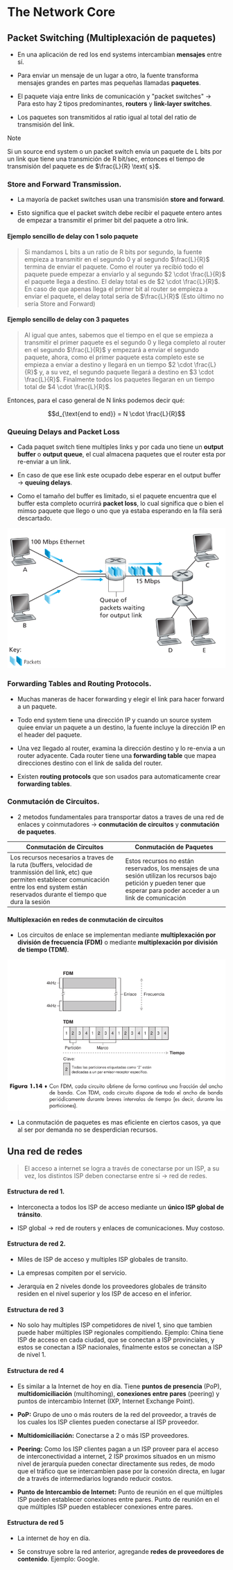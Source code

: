 # The Network Core

## Packet Switching (Multiplexación de paquetes)

- En una aplicación de red los end systems intercambian **mensajes** entre sí. 

- Para enviar un mensaje de un lugar a otro, la fuente transforma mensajes grandes en partes mas pequeñas llamadas **paquetes**.

- El paquete viaja entre links de comunicación y "packet switches" $\rightarrow$ Para esto hay 2 tipos predominantes, **routers** y **link-layer switches**.

- Los paquetes son transmitidos al ratio igual al total del ratio de transmisión del link.

> [!NOTE]
> Si un source end system o un packet switch envia un paquete de L bits por un link que tiene una transmición de R bit/sec, entonces el tiempo de transmisión del paquete es de $\frac{L}{R} \text{ s}$.

### Store and Forward Transmission.

- La mayoría de packet switches usan una transmisión **store and forward**.

- Esto significa que el packet switch debe recibir el paquete entero antes de empezar a transmitir el primer bit del paquete a otro link.

#### Ejemplo sencillo de delay con 1 solo paquete

> Si mandamos L bits a un ratio de R bits por segundo, la fuente empieza a transmitir en el segundo 0 y al segundo $\frac{L}{R}$ termina de enviar el paquete. Como el router ya recibió todo el paquete puede empezar a enviarlo y al segundo $2 \cdot \frac{L}{R}$ el paquete llega a destino. El delay total es de $2 \cdot \frac{L}{R}$. En caso de que apenas llega el primer bit al router se empieza a enviar el paquete, el delay total sería de $\frac{L}{R}$ (Esto último no sería Store and Forward)

#### Ejemplo sencillo de delay con 3 paquetes

> Al igual que antes, sabemos que el tiempo en el que se empieza a transmitir el primer paquete es el segundo 0 y llega completo al router en el segundo $\frac{L}{R}$ y empezará a enviar el segundo paquete, ahora, como el primer paquete esta completo este se empieza a enviar a destino y llegará en un tiempo $2 \cdot \frac{L}{R}$ y, a su vez, el segundo paquete llegará a destino en $3 \cdot \frac{L}{R}$. Finalmente todos los paquetes llegaran en un tiempo total de $4 \cdot \frac{L}{R}$.


Entonces, para el caso general de N links podemos decir qué:

$$d_{\text{end to end}} = N \cdot \frac{L}{R}$$

### Queuing Delays and Packet Loss

- Cada paquet switch tiene multiples links y por cada uno tiene un **output buffer** o **output queue**, el cual almacena paquetes que el router esta por re-enviar a un link.

- En caso de que ese link este ocupado debe esperar en el output buffer $\rightarrow$ **queuing delays**.

- Como el tamaño del buffer es limitado, si el paquete encuentra que el buffer esta completo ocurrirá **packet loss**, lo cual significa que o bien el mimso paquete que llego o uno que ya estaba esperando en la fila será descartado.


![Ejemplo de Queuing](img/queuing_ejemplo.png)

### Forwarding Tables and Routing Protocols.

- Muchas maneras de hacer forwarding y elegir el link para hacer forward a un paquete.

- Todo end system tiene una dirección IP y cuando un source system quiee enviar un paquete a un destino, la fuente incluye la dirección IP en el header del paquete. 

- Una vez llegado al router, examina la dirección destino y lo re-envia a un router adyacente. Cada router tiene una **forwarding table** que mapea direcciones destino con el link de salida del router.

- Existen **routing protocols** que son usados para automaticamente crear **forwarding tables**.

### Conmutación de Circuitos.

- 2 metodos fundamentales para transportar datos a traves de una red de enlaces y coinmutadores $\rightarrow$ **conmutación de circuitos** y **conmutación de paquetes**.

| Conmutación de Circuitos|Conmutación de Paquetes|
| ------------- |----------|
| Los recursos necesarios a traves de la ruta (buffers, velocidad de tranmissión del link, etc) que permiten establecer comunicación entre los end system están reservados durante el tiempo que dura la sesión| Estos recursos no están reservados, los mensajes de una sesión utilizan los recursos bajo petición y pueden tener que esperar para poder acceder a un link de comunicación|


#### Multiplexación en redes de conmutación de circuitos

- Los circuitos de enlace se implementan mediante **multiplexación por división de frecuencia (FDM)** o mediante **multiplexación por división de tiempo (TDM)**.


![FDM vs TDM](img/fdm_vs_tdm.png)

- La conmutación de paquetes es mas eficiente en ciertos casos, ya que al ser por demanda no se desperdician recursos.

## Una red de redes

> El acceso a internet se logra a través de conectarse por un ISP, a su vez, los distintos ISP deben conectarse entre sí $\rightarrow$ red de redes.


#### Estructura de red 1.

- Interconecta a todos los ISP de acceso mediante un **único ISP global de tránsito**.

- ISP global $\rightarrow$ red de routers y enlaces de comunicaciones. Muy costoso.


#### Estructura de red 2.

- Miles de ISP de acceso y multiples ISP globales de transito.

- La empresas compiten por el servicio.

- Jerarquía en 2 niveles donde los proveedores globales de tránsito residen en el nivel superior y los ISP de acceso en el inferior.

#### Estructura de red 3

- No solo hay multiples ISP competidores de nivel 1, sino que tambien puede haber múltiples ISP regionales compitiendo. Ejemplo: China tiene ISP de acceso en cada ciudad, que se conectan a ISP provinciales, y estos se conectan a ISP nacionales, finalmente estos se conectan a ISP de nivel 1.

#### Estructura de red 4

- Es similar a la Internet de hoy en día. Tiene **puntos de presencia** (PoP), **multidomiciliación** (multihoming), **conexiones entre pares** (peering) y puntos de intercambio Internet (IXP, Internet Exchange Point).

- **PoP:** Grupo de uno o más routers de la red del proveedor, a través de los cuales los ISP clientes pueden conectarse al ISP proveedor.

- **Multidomiciliación:** Conectarse a 2 o más ISP proveedores.

- **Peering:** Como los ISP clientes pagan a un ISP proveer para el acceso de interconectividad a internet, 2 ISP proximos situados en un mismo nivel de jerarquía pueden conectar directamente sus redes, de modo que el tráfico que se intercambien pase por la conexión directa, en lugar de a través de intermediarios logrando reducir costos.

- **Punto de Intercambio de Internet:** Punto de reunión en el que múltiples ISP pueden establecer conexiones entre pares. Punto de reunión en el que múltiples ISP pueden establecer conexiones entre pares. 

#### Estructura de red 5

- La internet de hoy en día.

- Se construye sobre la red anterior, agregande **redes de proveedores de contenido**. Ejemplo: Google.
